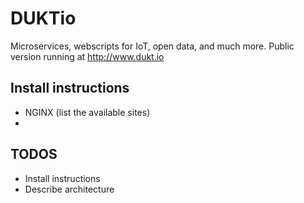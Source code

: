 # DUKTio
Microservices, webscripts for IoT, open data, and much more.
Public version running at http://www.dukt.io

## Install instructions
+ NGINX (list the available sites)
+ 

## TODOS

+ Install instructions
+ Describe architecture
